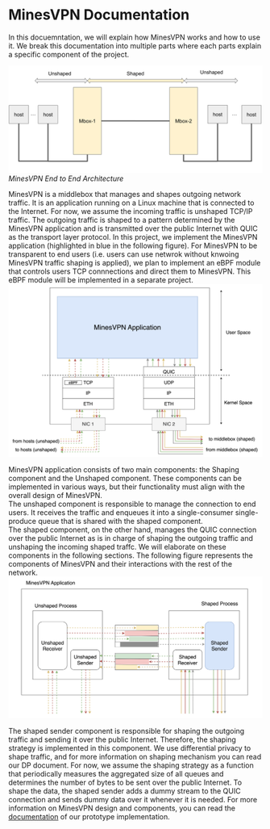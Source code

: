 # MinesVPN  Documentation
In this docuemntation, we will explain how MinesVPN works and how to use it.
We break this documentation into multiple parts where each parts explain a specific component of the project.
<!--
# Adding a figure of the end to end architecture
--->
![MinesVPN End to End Architecture](figures/MinesVPN_end_to_end.png)
*MinesVPN End to End Architecture*

MinesVPN is a middlebox that manages and shapes outgoing network traffic.
It is an application running on a Linux machine that is connected to the Internet.
For now, we assume the incoming traffic is unshaped TCP/IP traffic.
The outgoing traffic is shaped to a pattern determined by the MinesVPN application and is transmitted over the public Internet with QUIC as the transport layer protocol.
In this project, we implement the MinesVPN application (highlighted in blue in the following figure).
For MinesVPN to be transparent to end users (i.e. users can use netwrok without knwoing MinesVPN traffic shaping is applied), we plan to implement an eBPF module that controls users TCP connnections and direct them to MinesVPN.
This eBPF module will be implemented in a separate project.
![MinesVPN Box](figures/MinesVPN_box.png)

MinesVPN application consists of two main components: the Shaping component and the Unshaped component.
These components can be implemented in various ways, but their functionality must align with the overall design of MinesVPN.   
The unshaped component is responsible to manage the connection to end users. It receives the traffic and enqueues it into a single-consumer single-produce queue that is shared with the shaped component.   
The shaped component, on the other hand, manages the QUIC connection over the public Internet as is in charge of shaping the outgoing traffic and unshaping the incoming shaped traffc. We will elaborate on these components in the following sections.
The following figure represents the components of MinesVPN and their interactions with the rest of the network.
![MinesVPN Application Components](figures/MinesVPN_application.png)

The shaped sender component is responsible for shaping the outgoing traffic and sending it over the public Internet.
Therefore, the shaping strategy is implemented in this component.
We use differential privacy to shape traffic, and for more information on shaping mechanism you can read our DP document.
For now, we assume the shaping strategy as a function that periodically measures the aggregated size of all queues and determines the number of bytes to be sent over the public Internet. 
To shape the data, the shaped sender adds a dummy stream to the QUIC connection and sends dummy data over it whenever it is needed.
For more information on MinesVPN design and components, you can read the [documentation](../src/Example/README.md) of our prototype implementation.


